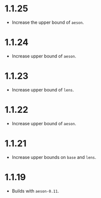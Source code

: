 # 1.1.25

- Increase the upper bound of `aeson`.

# 1.1.24

- Increase upper bound of `aeson`.

# 1.1.23

- Increase upper bound of `lens`.

# 1.1.22

- Increase upper bound of `aeson`.

# 1.1.21

- Increase upper bounds on `base` and `lens`.

# 1.1.19

- Builds with `aeson-0.11`.
